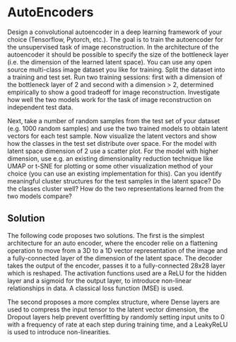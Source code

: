 # AutoEncoders

Design a convolutional autoencoder in a deep learning framework of your choice (Tensorflow, Pytorch, etc.). The goal is to train the autoencoder for the unsupervised task of image reconstruction. In the architecture of the autoencoder it should be possible to specify the size of the bottleneck layer (i.e. the dimension of the learned latent space). You can use any open source multi-class image dataset you like for training. Split the dataset into a training and test set. Run two training sessions: first with a dimension of the bottleneck layer of 2 and second with a dimension > 2, determined empirically to show a good tradeoff for image reconstruction. Investigate how well the two models work for the task of image reconstruction on independent test data. 
 
Next, take a number of random samples from the test set of your dataset (e.g. 1000 random samples) and use the two trained models to obtain latent vectors for each test sample. Now visualize the latent vectors and show how the classes in the test set distribute over space. For the model with latent space dimension of 2 use a scatter plot. For the model with higher dimension, use e.g. an existing dimensionality reduction technique like UMAP or t-SNE for plotting or some other visualization method of your choice (you can use an existing implementation for this). Can you identify meaningful cluster structures for the test samples in the latent space? Do the classes cluster well? How do the two representations learned from the two models compare?

## Solution

The following code proposes two solutions. 
The first is the simplest architecture for an auto encoder, where the encoder relie on a flattening operation to move from a 3D to a 1D vector representation of the image and a fully-connected layer of the dimension of the latent space. The decoder takes the output of the encoder, passes it to a fully-connected 28x28 layer which is reshaped. The activation functions used are a ReLU for the hidden layer and a sigmoid for the output layer, to introduce non-linear relationships in data. A classical loss function (MSE) is used.

The second proposes a more complex structure, where Dense layers are used to compress the input tensor to the latent vector dimension, the Dropout layers help prevent overfitting by randomly setting input units to 0 with a frequency of rate at each step during training time, and a LeakyReLU is used to introduce non-linearities.
